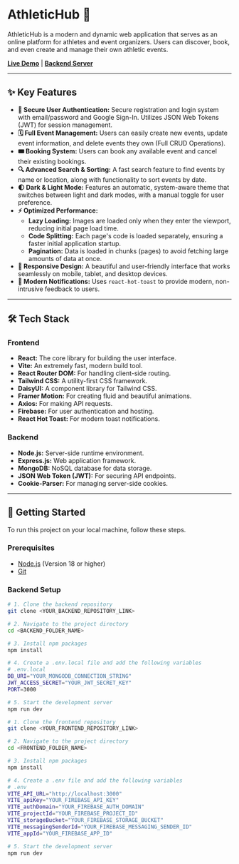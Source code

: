 # AthleticHub 🏅

AthleticHub is a modern and dynamic web application that serves as an online platform for athletes and event organizers. Users can discover, book, and even create and manage their own athletic events.

**[Live Demo](https://athletic-e8d0b.web.app/)** | **[Backend Server](https://assignment-11-server-three-sage.vercel.app/)**

---



## ✨ Key Features

* **🔐 Secure User Authentication:** Secure registration and login system with email/password and Google Sign-In. Utilizes JSON Web Tokens (JWT) for session management.
* **🗓️ Full Event Management:** Users can easily create new events, update event information, and delete events they own (Full CRUD Operations).
* **🎟️ Booking System:** Users can book any available event and cancel their existing bookings.
* **🔍 Advanced Search & Sorting:** A fast search feature to find events by name or location, along with functionality to sort events by date.
* **🌓 Dark & Light Mode:** Features an automatic, system-aware theme that switches between light and dark modes, with a manual toggle for user preference.
* **⚡ Optimized Performance:**
    * **Lazy Loading:** Images are loaded only when they enter the viewport, reducing initial page load time.
    * **Code Splitting:** Each page's code is loaded separately, ensuring a faster initial application startup.
    * **Pagination:** Data is loaded in chunks (pages) to avoid fetching large amounts of data at once.
* **📱 Responsive Design:** A beautiful and user-friendly interface that works seamlessly on mobile, tablet, and desktop devices.
* **🔔 Modern Notifications:** Uses `react-hot-toast` to provide modern, non-intrusive feedback to users.

---

## 🛠️ Tech Stack

### Frontend

* **React:** The core library for building the user interface.
* **Vite:** An extremely fast, modern build tool.
* **React Router DOM:** For handling client-side routing.
* **Tailwind CSS:** A utility-first CSS framework.
* **DaisyUI:** A component library for Tailwind CSS.
* **Framer Motion:** For creating fluid and beautiful animations.
* **Axios:** For making API requests.
* **Firebase:** For user authentication and hosting.
* **React Hot Toast:** For modern toast notifications.

### Backend

* **Node.js:** Server-side runtime environment.
* **Express.js:** Web application framework.
* **MongoDB:** NoSQL database for data storage.
* **JSON Web Token (JWT):** For securing API endpoints.
* **Cookie-Parser:** For managing server-side cookies.

---

## 🚀 Getting Started

To run this project on your local machine, follow these steps.

### Prerequisites

* [Node.js](https://nodejs.org/en) (Version 18 or higher)
* [Git](https://git-scm.com/)

### Backend Setup

```bash
# 1. Clone the backend repository
git clone <YOUR_BACKEND_REPOSITORY_LINK>

# 2. Navigate to the project directory
cd <BACKEND_FOLDER_NAME>

# 3. Install npm packages
npm install

# 4. Create a .env.local file and add the following variables
# .env.local
DB_URI="YOUR_MONGODB_CONNECTION_STRING"
JWT_ACCESS_SECRET="YOUR_JWT_SECRET_KEY"
PORT=3000

# 5. Start the development server
npm run dev

# 1. Clone the frontend repository
git clone <YOUR_FRONTEND_REPOSITORY_LINK>

# 2. Navigate to the project directory
cd <FRONTEND_FOLDER_NAME>

# 3. Install npm packages
npm install

# 4. Create a .env file and add the following variables
# .env
VITE_API_URL="http://localhost:3000"
VITE_apiKey="YOUR_FIREBASE_API_KEY"
VITE_authDomain="YOUR_FIREBASE_AUTH_DOMAIN"
VITE_projectId="YOUR_FIREBASE_PROJECT_ID"
VITE_storageBucket="YOUR_FIREBASE_STORAGE_BUCKET"
VITE_messagingSenderId="YOUR_FIREBASE_MESSAGING_SENDER_ID"
VITE_appId="YOUR_FIREBASE_APP_ID"

# 5. Start the development server
npm run dev